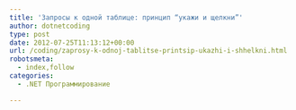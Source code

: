 ```yaml
---
title: 'Запросы к одной таблице: принцип “укажи и щелкни”'
author: dotnetcoding
type: post
date: 2012-07-25T11:13:12+00:00
url: /coding/zaprosy-k-odnoj-tablitse-printsip-ukazhi-i-shhelkni.html
robotsmeta:
  - index,follow
categories:
  - .NET Программирование

---
```

